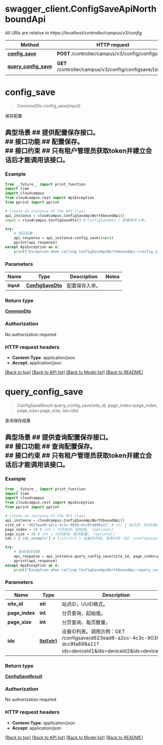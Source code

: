 # swagger_client.ConfigSaveApiNorthboundApi

All URIs are relative to *https://localhost/controller/campus/v3/config*

Method | HTTP request | Description
------------- | ------------- | -------------
[**config_save**](ConfigSaveApiNorthboundApi.md#config_save) | **POST** /controller/campus/v3/config/configsave | 保存配置
[**query_config_save**](ConfigSaveApiNorthboundApi.md#query_config_save) | **GET** /controller/campus/v3/config/configsave/{siteId} | 查询保存结果


# **config_save**
> CommonDto config_save(input)

保存配置

## 典型场景 ##   提供配置保存接口。<br> ## 接口功能 ##    配置保存。<br> ## 接口约束 ##    只有租户管理员获取token并建立会话后才能调用该接口。<br> 

### Example 
```python
from __future__ import print_function
import time
import cloudcampus
from cloudcampus.rest import ApiException
from pprint import pprint

# create an instance of the API class
api_instance = cloudcampus.ConfigSaveApiNorthboundApi()
input = cloudcampus.ConfigSaveDto() # ConfigSaveDto | 配置保存入参。

try: 
    # 保存配置
    api_response = api_instance.config_save(input)
    pprint(api_response)
except ApiException as e:
    print("Exception when calling ConfigSaveApiNorthboundApi->config_save: %s\n" % e)
```

### Parameters

Name | Type | Description  | Notes
------------- | ------------- | ------------- | -------------
 **input** | [**ConfigSaveDto**](ConfigSaveDto.md)| 配置保存入参。 | 

### Return type

[**CommonDto**](CommonDto.md)

### Authorization

No authorization required

### HTTP request headers

 - **Content-Type**: application/json
 - **Accept**: application/json

[[Back to top]](#) [[Back to API list]](../README.md#documentation-for-api-endpoints) [[Back to Model list]](../README.md#documentation-for-models) [[Back to README]](../README.md)

# **query_config_save**
> ConfigSaveResult query_config_save(site_id, page_index=page_index, page_size=page_size, ids=ids)

查询保存结果

## 典型场景 ##   提供查询配置保存接口。<br> ## 接口功能 ##    查询配置保存。<br>  ## 接口约束 ##    只有租户管理员获取token并建立会话后才能调用该接口。<br> 

### Example 
```python
from __future__ import print_function
import time
import cloudcampus
from cloudcampus.rest import ApiException
from pprint import pprint

# create an instance of the API class
api_instance = cloudcampus.ConfigSaveApiNorthboundApi()
site_id = 'd623ead6-a2cc-4c3c-9039-dcc8fa898a11' # str | 站点ID，UUID格式。
page_index = 10 # int | 分页查询，起始值。 (optional)
page_size = 20 # int | 分页查询，每页数量。 (optional)
ids = ['ids_example'] # list[str] | 设备ID列表。调用示例：GET /configsave/d623ead6-a2cc-4c3c-9039-dcc8fa898a11?ids=deviceId1&ids=deviceId2&ids=deviceId3。 (optional)

try: 
    # 查询保存结果
    api_response = api_instance.query_config_save(site_id, page_index=page_index, page_size=page_size, ids=ids)
    pprint(api_response)
except ApiException as e:
    print("Exception when calling ConfigSaveApiNorthboundApi->query_config_save: %s\n" % e)
```

### Parameters

Name | Type | Description  | Notes
------------- | ------------- | ------------- | -------------
 **site_id** | **str**| 站点ID，UUID格式。 | 
 **page_index** | **int**| 分页查询，起始值。 | [optional] 
 **page_size** | **int**| 分页查询，每页数量。 | [optional] 
 **ids** | [**list[str]**](str.md)| 设备ID列表。调用示例：GET /configsave/d623ead6-a2cc-4c3c-9039-dcc8fa898a11?ids&#x3D;deviceId1&amp;ids&#x3D;deviceId2&amp;ids&#x3D;deviceId3。 | [optional] 

### Return type

[**ConfigSaveResult**](ConfigSaveResult.md)

### Authorization

No authorization required

### HTTP request headers

 - **Content-Type**: application/json
 - **Accept**: application/json

[[Back to top]](#) [[Back to API list]](../README.md#documentation-for-api-endpoints) [[Back to Model list]](../README.md#documentation-for-models) [[Back to README]](../README.md)

